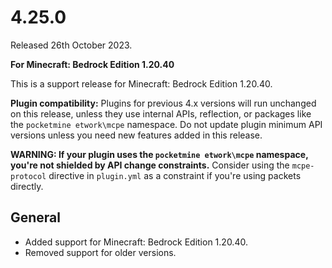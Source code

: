 # 4.25.0
Released 26th October 2023.

**For Minecraft: Bedrock Edition 1.20.40**

This is a support release for Minecraft: Bedrock Edition 1.20.40.

**Plugin compatibility:** Plugins for previous 4.x versions will run unchanged on this release, unless they use internal APIs, reflection, or packages like the `pocketmine
etwork\mcpe` namespace.
Do not update plugin minimum API versions unless you need new features added in this release.

**WARNING: If your plugin uses the `pocketmine
etwork\mcpe` namespace, you're not shielded by API change constraints.**
Consider using the `mcpe-protocol` directive in `plugin.yml` as a constraint if you're using packets directly.

## General
- Added support for Minecraft: Bedrock Edition 1.20.40.
- Removed support for older versions.